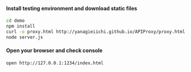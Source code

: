 #### Install testing environment and download static files
```bash
cd demo
npm install
curl -o proxy.html http://yanagieiichi.github.io/APIProxy/proxy.html
node server.js

```

#### Open your browser and check console
```bash
open http://127.0.0.1:1234/index.html
```


